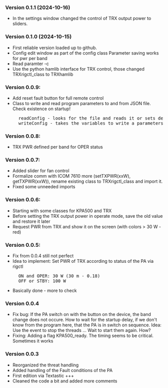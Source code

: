 ### Version 0.1.1 (2024-10-16)
- In the settings window changed the control of TRX output power to sliders.

### Version 0.1.0 (2024-10-15)
- First reliable version loaded up to github.
- Config edit window as part of the config class
  Parameter saving works for pwr per band
- Read paramter -c <configFileName>
- Use the python hamlib interface for TRX control, those changed TRXrigctl_class to TRXhamlib

### Version 0.0.9:
- Add reset fault button for full remote control
- Class to write and read program parameters to and from JSON file. Check existence on startup!
<pre>     readConfig - looks for the file and reads it or sets default values 
     writeConfig - takes the variables to write a parameters and writes the config file</pre>
     
### Version 0.0.8:
- TRX PWR defined per band for OPER status

### Version 0.0.7:
- Added slider for fan control
- Formalize comm with ICOM 7610 more (setTXPWR(xxW), getTXPWR(xxW)), rename existing class to TRXrigctl_class and import it.
- Fixed some unneeded imports

### Version 0.0.6:
- Starting with some classes for KPA500 and TRX
- Before setting the TRX output power in operate mode, save the old value and restore it later
- Request PWR from TRX and show it on the screen (with colors > 30 W - red)

### Version 0.0.5:
- Fix from 0.0.4 still not perfect
- Idea to implement: Set PWR of TRX according to status of the PA via rigctl<br>
<pre>
     ON and OPER: 30 W (30 m - 0.18)
     OFF or STBY: 100 W
</pre>
- Basically done - more to check

### Version 0.0.4
- Fix bug: If the PA switch on with the button on the device, the band change
            does not occure. How to wait for the startup delay, if we don't know
            from the program here, that the PA is in switch on sequence.
            Idea: Use the event to stop the threads ... Wait to start them again. How?
- Fixing: Adding a flag KPA500_ready. The timing seems to be critical. Sometimes it works

### Version 0.0.3
- Reorganized the threat handling
- Added handling of the Fault conditions of the PA
- First edition via Textastic +++
- Cleaned the code a bit and added more comments

